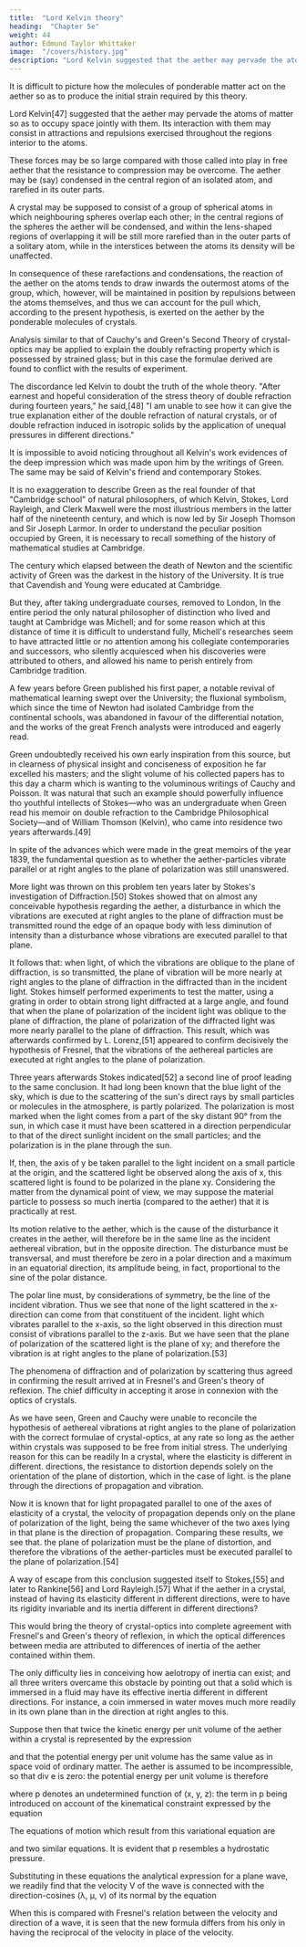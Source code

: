 ```yaml
---
title:  "Lord Kelvin theory"
heading:  "Chapter 5e"
weight: 44
author: Edmund Taylor Whittaker
image:  "/covers/history.jpg"
description: "Lord Kelvin suggested that the aether may pervade the atoms of matter so as to occupy space jointly with them. Its interaction with them may consist in attractions and repulsions exercised throughout the regions interior to the atoms."
---
```



It is difficult to picture how the molecules of ponderable matter act on the aether so as to produce the initial strain required by this theory.

Lord Kelvin[47] suggested that the aether may pervade the atoms of matter so as to occupy space jointly with them. Its interaction with them may consist in attractions and repulsions exercised throughout the regions interior to the atoms. 

These forces may be so large compared with those called into play in free aether that the resistance to compression may be overcome. The aether may be (say) condensed in the central region of an isolated atom, and rarefied in its outer parts.

A crystal may be supposed to consist of a group of spherical atoms in which neighbouring spheres overlap each other; in the central regions of the spheres the aether will be condensed, and within the lens-shaped regions of overlapping it will be still more rarefied than in the outer parts of a solitary atom, while in the interstices between the atoms its density will be unaffected. 

In consequence of these rarefactions and condensations, the reaction of the aether on the atoms tends to draw inwards the outermost atoms of the group, which, however, will be maintained in position by repulsions between the atoms themselves, and thus we can account for the pull which, according to the present hypothesis, is exerted on the aether by the ponderable molecules of crystals.

Analysis similar to that of Cauchy's and Green's Second Theory of crystal-optics may be applied to explain the doubly refracting property which is possessed by strained glass; but in this case the formulae derived are found to conflict with the results of experiment. 

The discordance led Kelvin to doubt the truth of the whole theory. "After earnest and hopeful consideration of the stress theory of double refraction during fourteen years," he said,[48] "I am unable to see how it can give the true explanation either of the double refraction of natural crystals, or of double refraction induced in isotropic solids by the application of unequal pressures in different directions."

It is impossible to avoid noticing throughout all Kelvin's work evidences of the deep impression which was made upon him by the writings of Green. The same may be said of Kelvin's friend and contemporary Stokes.

It is no exaggeration to describe Green as the real founder of that "Cambridge school" of natural philosophers, of which Kelvin, Stokes, Lord Rayleigh, and Clerk Maxwell were the most illustrious members in the latter half of the nineteenth century, and which is now led by Sir Joseph Thomson and Sir Joseph Larmor. In order to understand the peculiar position occupied by Green, it is necessary to recall something of the history of mathematical studies at Cambridge.

The century which elapsed between the death of Newton and the scientific activity of Green was the darkest in the history of the University. It is true that Cavendish and Young were educated at Cambridge. 

But they, after taking undergraduate courses, removed to London, In the entire period the only natural philosopher of distinction who lived and taught at Cambridge was Michell; and for some reason which at this distance of time it is difficult to understand fully, Michell's researches seem to have attracted little or no attention among his collegiate contemporaries and successors, who silently acquiesced when his discoveries were attributed to others, and allowed his name to perish entirely from Cambridge tradition.

A few years before Green published his first paper, a notable revival of mathematical learning swept over the University; the fluxional symbolism, which since the time of Newton had isolated Cambridge from the continental schools, was abandoned in favour of the differential notation, and the works of the great French analysts were introduced and eagerly read.

Green undoubtedly received his own early inspiration from this source, but in clearness of physical insight and conciseness of exposition he far excelled his masters; and the slight volume of his collected papers has to this day a charm which is wanting to the voluminous writings of Cauchy and Poisson. It was natural that such an example should powerfully influence tho youthful intellects of Stokes—who was an undergraduate when Green read his memoir on double refraction to the Cambridge Philosophical Society—and of William Thomson (Kelvin), who came into residence two years afterwards.[49]

In spite of the advances which were made in the great memoirs of the year 1839, the fundamental question as to whether the aether-particles vibrate parallel or at right angles to the plane of polarization was still unanswered. 

More light was thrown on this problem ten years later by Stokes's investigation of Diffraction.[50] Stokes showed that on almost any conceivable hypothesis regarding the aether, a disturbance in which the vibrations are executed at right angles to the plane of diffraction must be transmitted round the edge of an opaque body with less diminution of intensity than a disturbance whose vibrations are executed parallel to that plane. 

It follows that: when light, of which the vibrations are oblique to the plane of diffraction, is so transmitted, the plane of vibration will be more nearly at right angles to the plane of diffraction in the diffracted than in the incident light. Stokes himself performed experiments to test the matter, using a grating in order to obtain strong light diffracted at a large angle, and found that when the plane of polarization of the incident light was oblique to the plane of diffraction, the plane of polarization of the diffracted light was more nearly parallel to the plane of diffraction. This result, which was afterwards confirmed by L. Lorenz,[51] appeared to confirm decisively the hypothesis of Fresnel, that the vibrations of the aethereal particles are executed at right angles to the plane of polarization.

Three years afterwards Stokes indicated[52] a second line of proof leading to the same conclusion. It had long been known that the blue light of the sky, which is due to the scattering of the sun's direct rays by small particles or molecules in the atmosphere, is partly polarized. The polarization is most marked when the light comes from a part of the sky distant 90° from the sun, in which case it must have been scattered in a direction perpendicular to that of the direct sunlight incident on the small particles; and the polarization is in the plane through the sun.

If, then, the axis of y be taken parallel to the light incident on a small particle at the origin, and the scattered light be observed along the axis of x, this scattered light is found to be polarized in the plane xy. Considering the matter from the dynamical point of view, we may suppose the material particle to possess so much inertia (compared to the aether) that it is practically at rest.

Its motion relative to the aether, which is the cause of the disturbance it creates in the aether, will therefore be in the same line as the incident aethereal vibration, but in the opposite direction. The disturbance must be transversal, and must therefore be zero in a polar direction and a maximum in an equatorial direction, its amplitude being, in fact, proportional to the sine of the polar distance. 

The polar line must, by considerations of symmetry, be the line of the incident vibration. Thus we see that none of the light scattered in the x-direction can come from that constituent of the incident. light which vibrates parallel to the x-axis, so the light observed in this direction must consist of vibrations parallel to the z-axis. But we have seen that the plane of polarization of the scattered light is the plane of xy; and therefore the vibration is at right angles to the plane of polarization.[53]

The phenomena of diffraction and of polarization by scattering thus agreed in confirming the result arrived at in Fresnel's and Green's theory of reflexion. The chief difficulty in accepting it arose in connexion with the optics of crystals.

As we have seen, Green and Cauchy were unable to reconcile the hypothesis of aethereal vibrations at right angles to the plane of polarization with the correct formulae of crystal-optics, at any rate so long as the aether within crystals was supposed to be free from initial stress. The underlying reason for this can be readily In a crystal, where the elasticity is different in different. directions, the resistance to distortion depends solely on the orientation of the plane of distortion, which in the case of light. is the plane through the directions of propagation and vibration. 

Now it is known that for light propagated parallel to one of the axes of elasticity of a crystal, the velocity of propagation depends only on the plane of polarization of the light, being the same whichever of the two axes lying in that plane is the direction of propagation. Comparing these results, we see that. the plane of polarization must be the plane of distortion, and therefore the vibrations of the aether-particles must be executed parallel to the plane of polarization.[54]

A way of escape from this conclusion suggested itself to Stokes,[55] and later to Rankine[56] and Lord Rayleigh.[57] What if the aether in a crystal, instead of having its elasticity different in different directions, were to have its rigidity invariable and its inertia different in different directions? 

This would bring the theory of crystal-optics into complete agreement with Fresnel's and Green's theory of reflexion, in which the optical differences between media are attributed to differences of inertia of the aether contained within them. 

The only difficulty lies in conceiving how aelotropy of inertia can exist; and all three writers overcame this obstacle by pointing out that a solid which is immersed in a fluid may have its effective inertia different in different directions. For instance, a coin immersed in water moves much more readily in its own plane than in the direction at right angles to this.

Suppose then that twice the kinetic energy per unit volume of the aether within a crystal is represented by the expression

and that the potential energy per unit volume has the same value as in space void of ordinary matter. The aether is assumed to be incompressible, so that div e is zero: the potential energy per unit volume is therefore


where p denotes an undetermined function of (x, y, z): the term in p being introduced on account of the kinematical constraint expressed by the equation



The equations of motion which result from this variational equation are

and two similar equations. It is evident that p resembles a hydrostatic pressure.

Substituting in these equations the analytical expression for a plane wave, we readily find that the velocity V of the wave is connected with the direction-cosines (λ, μ, ν) of its normal by the equation

When this is compared with Fresnel's relation between the velocity and direction of a wave, it is seen that the new formula differs from his only in having the reciprocal of the velocity in place of the velocity. 

